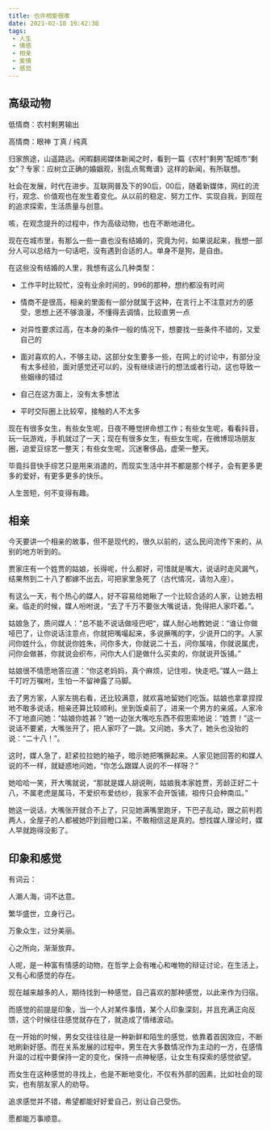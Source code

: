 ```yaml
---
title: 也许相爱很难
date: 2021-02-18 19:42:38
tags: 
 - 人生
 - 情感
 - 相亲
 - 爱情
 - 感觉
---
```


## 高级动物

低情商：农村剩男输出

高情商：眼神 丁真 / 纯真

归家旅途，山遥路远。闲暇翻阅媒体新闻之时，看到一篇《农村“剩男”配城市“剩女”？专家：应树立正确的婚姻观，别乱点鸳鸯谱》这样的新闻，有所联想。

社会在发展，时代在进步。互联网普及下的90后，00后，随着新媒体，网红的流行，观念、价值观也在发生着变化。从以前的稳定、努力工作、实现自我，到现在的追求探索，生活质量与创意。

咳，在观念提升的过程中，作为高级动物，也在不断地进化。

现在在城市里，有那么一些一直也没有结婚的，究竟为何，如果说起来，我想一部分人可以总结为一句话吧，没有遇到合适的人。单身不是狗，是自由。

在这些没有结婚的人里，我想有这么几种类型：

+ 工作平时比较忙，没有业余时间的，996的那种，想约都没有时间

+ 情商不是很高，相亲的里面有一部分就属于这种，在言行上不注意对方的感受，思想上还不够浪漫，不懂得去调情，比较直男一点

+ 对异性要求过高，在本身的条件一般的情况下，想要找一些条件不错的，又爱自己的

+ 面对喜欢的人，不够主动，这部分女生要多一些，在网上的讨论中，有部分没有太多经验，面对感觉还可以的，没有继续进行的想法或者行动，这也导致一些姻缘的错过

+ 自己在这方面上，没有太多想法

+ 平时交际圈上比较窄，接触的人不太多

现在有很多女生，有些女生呢，日夜不睡觉拼命想工作；有些女生呢，看看抖音，玩一玩游戏，手机就过了一天；现在有很多女生，有些女生呢，在微博现场朋友圈，追爱豆综艺一整天；有些女生呢，沉迷奢侈品，虚荣一整天。

毕竟抖音快手综艺只是用来消遣的，而现实生活中并不都是那个样子，会有更多更多的爱好，有更多更多的快乐。

人生苦短，何不变得有趣。

## 相亲

今天要讲一个相亲的故事，但不是现代的，很久以前的，这么民间流传下来的，从别的地方听到的。

贾家庄有一个姓贾的姑娘，长得呢，什么都好，可惜就是嘴大，说话时走风漏气，结果熬到二十八了都嫁不出去，可把家里急死了（古代情况，请勿入座）。

有这么一天，有个热心的媒人，好不容易给她瞅了一个比较合适的人家，让她去相亲。临走的时候，媒人吩咐说，“去了千万不要张大嘴说话，免得把人家吓着。”。

姑娘急了，质问媒人：“总不能不说话做哑巴吧“，媒人耐心地教她说：“谁让你做哑巴了，让你说话注意点，你就把嘴嘬起来，多说撅嘴的字，少说开口的字。人家问你姓什么，你就说你姓朱，问你多大，你就说二十五，问你属啥，你就说属虎，问你会做甚，你就说会织布，问你大人们是做什么买卖的，你就说开饭铺。”

姑娘很不情愿地答应道：“你这老妈妈，真个麻烦，记住啦，快走吧。”媒人一路上千叮咛万嘱咐，生怕一不留神露了马脚。

去了男方家，人家左挑右看，还比较满意，就欢喜地留她们吃饭。姑娘也拿拿捏捏地不敢多说话，相亲还算比较顺利。坐到饭桌前了，进来一个男方的亲戚，人家冷不丁地直问她：“姑娘你姓甚？”她一边张大嘴吃东西不假思索地说：“姓贾！”这一说话不要紧，大嘴张开了，把人家吓了一跳。又问她，多大了，她头也没抬的说：“二十八！”。

这时，媒人急了，赶紧拉拉她的袖子，暗示她把嘴撅起来。人家见她回答的和媒人说的不一样，就疑惑地问她，“你怎么跟媒人说的不一样呀？”

她哈哈一笑，开大嘴就说，“那就是媒人胡说咧，姑娘我本家姓贾，芳龄正好二十八，不属老虎是属马，不爱织布爱纺纱，我家不会开饭铺，祖传只会种南瓜。”

她这一说话，大嘴张开就合不上了，只见她满嘴里跑牙，下巴子乱动，跟之前判若两人，全屋子的人都被她吓到目瞪口呆，不敢相信这是真的。想找媒人理论时，媒人早就跑得没影了。

## 印象和感觉

有词云：

人潮人海，词不达意。

繁华盛世，立身行己。

万象众生，过分美丽。

心之所向，渐渐放弃。

人呢，是一种富有情感的动物，在哲学上会有唯心和唯物的辩证讨论，在生活上，又有心和感觉的存在。

现在越来越多的人，期待找到一种感觉，自己喜欢的那种感觉，以此来作为归宿。

而感觉的前提是印象，当一个人对某件事情，某个人印象深刻，并且充满正向反馈，这个时候往往感觉就存在了，就造成了情绪波动。

在一开始的时候，男女交往往往是一种新鲜和陌生的感觉，依靠着首因效应，不断地刷新好感。而在关系发展的过程中，男生在大多数情况作为主动的一方，在感情升温的过程中要保持一定的变化，保持一点神秘感，让女生有探索的感觉欲望。

而女生在这种感觉的寻找上，也是不断地变化，不仅有外部的因素，比如社会的现实，也有朋友家人的劝导。

追求感觉并不错，希望都能好好爱自己，别让自己受伤。

愿都能万事顺意。